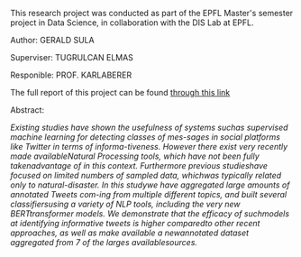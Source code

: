 This research project was conducted as part of the EPFL Master's semester project in Data Science, in collaboration with the DIS Lab at EPFL. 

Author: GERALD SULA

Superviser: TUGRULCAN ELMAS

Responible: PROF. KARLABERER

The full report of this project can be found [through this link](https://github.com/byrek3d/Masters-Semester-Project/blob/master/main.ipynb)

Abstract:

<em>Existing studies have shown the usefulness of systems suchas supervised machine learning for detecting classes of mes-sages  in  social  platforms  like  Twitter  in  terms  of  informa-tiveness.  However  there  exist  very  recently  made  availableNatural  Processing  tools,  which  have  not  been  fully  takenadvantage  of  in  this  context.  Furthermore  previous  studieshave  focused  on  limited  numbers  of  sampled  data,  whichwas  typically  related  only  to  natural-disaster.  In  this  studywe have aggregated large amounts of annotated Tweets com-ing from multiple different topics, and built several classifiersusing a variety of NLP tools, including the very new BERTtransformer models. We demonstrate that the efficacy of suchmodels at identifying informative tweets is higher comparedto other recent approaches, as well as make available a newannotated dataset aggregated from 7 of the larges availablesources.</em>
